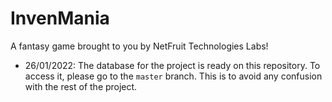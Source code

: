 # InvenMania

A fantasy game brought to you by NetFruit Technologies Labs!

- 26/01/2022: The database for the project is ready on this repository. To access it, please go to the `master` branch. This is to avoid any confusion with the rest of the project.
